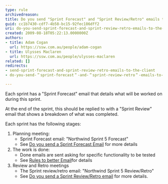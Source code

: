 ```yaml
---
type: rule
archivedreason: 
title: Do you send "Sprint Forecast" and "Sprint Review/Retro" emails to the client?
guid: cc1b7430-cdf7-4b58-bc15-92fec186dff2
uri: do-you-send-sprint-forecast-and-sprint-review-retro-emails-to-the-client
created: 2009-08-18T05:22:13.0000000Z
authors:
- title: Adam Cogan
  url: https://ssw.com.au/people/adam-cogan
- title: Ulysses Maclaren
  url: https://ssw.com.au/people/ulysses-maclaren
related: []
redirects:
- send-sprint-forecast-and-sprint-review-retro-emails-to-the-client
- do-you-send-＂sprint-forecast＂-and-＂sprint-review-retro＂-emails-to-the-client

---
```


Each sprint has a "Sprint Forecast" email that details what will be worked on during this sprint.

At the end of the sprint, this should be replied to with a "Sprint Review" email that shows a breakdown of what was completed.

Each sprint has the following stages:

<!--endintro-->

1. Planning meeting:
    * Sprint Forecast email: "Northwind Sprint 5 Forecast"
    * See [Do you send a Sprint Forecast Email](/do-you-create-a-sprint-forecast-%28aka-the-functionality-that-will-be-developed-during-the-sprint%29) for more details
2. The work is done:
    * Done emails are sent asking for specific functionality to be tested
    * See [Rules to better Email](/Communication/RulesToBetterEmail)for details
3. Review and Retro meetings
    * The Sprint review/retro email: "Northwind Sprint 5 Review/Retro"
    * See [Do you send a Sprint Review/Retro email](/do-you-create-a-sprint-review-retro-email "Do you send a Sprint Review/Retro email") for more details.
